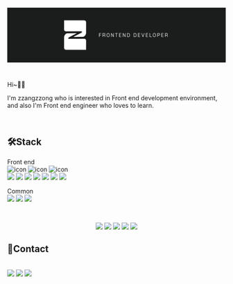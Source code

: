 ![banner](./zzangbanner.jpeg)

#
Hi~👋🏻 

I'm zzangzzong who is interested in Front end development environment, and also I'm Front end engineer who loves to learn.

<br/>

## 🛠Stack

Front end
<br/>
<img src="https://techstack-generator.vercel.app/js-icon.svg" alt="icon" width="67" height="67"/> <img src="https://techstack-generator.vercel.app/ts-icon.svg" alt="icon" width="67" height="67"/> <img src="https://techstack-generator.vercel.app/react-icon.svg" alt="icon" width="67" height="67" />
<br/>
<img src="https://img.shields.io/badge/html5-E34F26?style=for-the-badge&logo=html5&logoColor=white"> <img src="https://img.shields.io/badge/css3-1572B6?style=for-the-badge&logo=css3&logoColor=white"> <img src="https://img.shields.io/badge/javascript-F7DF1E?style=for-the-badge&logo=javascript&logoColor=black"> <img src="https://img.shields.io/badge/typescript-3178C6?style=for-the-badge&logo=typescript&logoColor=white"> <img src="https://img.shields.io/badge/react-61DAFB?style=for-the-badge&logo=react&logoColor=black">  <img src="https://img.shields.io/badge/sass-CC6699?style=for-the-badge&logo=sass&logoColor=white"> <img src="https://img.shields.io/badge/styledcomponents-DB7093?style=for-the-badge&logo=styledcomponents&logoColor=white">

Common
<br/>
<img src="https://img.shields.io/badge/github-181717?style=for-the-badge&logo=github&logoColor=white"> <img src="https://img.shields.io/badge/slack-4A154B?style=for-the-badge&logo=slack&logoColor=white"> <img src="https://img.shields.io/badge/notion-000000?style=for-the-badge&logo=notion&logoColor=white">

<br/>

<div align=center>

 ![](https://github-profile-summary-cards.vercel.app/api/cards/profile-details?username=zzangzzong92&theme=react)
 ![](http://github-profile-summary-cards.vercel.app/api/cards/repos-per-language?username=zzangzzong92&theme=react)
 ![](http://github-profile-summary-cards.vercel.app/api/cards/most-commit-language?username=zzangzzong92&theme=react)
 ![](http://github-profile-summary-cards.vercel.app/api/cards/stats?username=zzangzzong92&theme=react)
 ![](http://github-profile-summary-cards.vercel.app/api/cards/productive-time?username=zzangzzong92&theme=react&utcOffset=8)
</div>


## 💌Contact
<br/>
<a href="mailto:zzangzzong92@gmail.com" target="_blank"><img src="https://img.shields.io/badge/mail-EA4335?style=for-the-badge&logo=gmail&logoColor=white"/></a> <a href="https://velog.io/@zzangzzong" target="_blank"><img src="https://img.shields.io/badge/blog-20C997?style=for-the-badge&logo=velog&logoColor=white"/></a> <a href="https://tattered-rule-04a.notion.site/Noah-Jang-b133f7149d914a0da030a2201f703c65" target="_blank"><img src="https://img.shields.io/badge/portfolio-000000?style=for-the-badge&logo=notion&logoColor=white"/></a>
